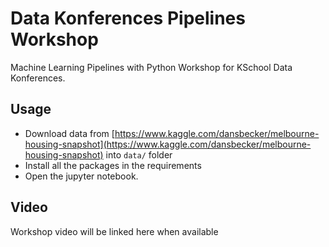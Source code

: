 # Data Konferences Pipelines Workshop
Machine Learning Pipelines with Python Workshop for KSchool Data Konferences.

## Usage

- Download data from [https://www.kaggle.com/dansbecker/melbourne-housing-snapshot](https://www.kaggle.com/dansbecker/melbourne-housing-snapshot) into `data/` folder
- Install all the packages in the requirements
- Open the jupyter notebook.

## Video
Workshop video will be linked here when available
